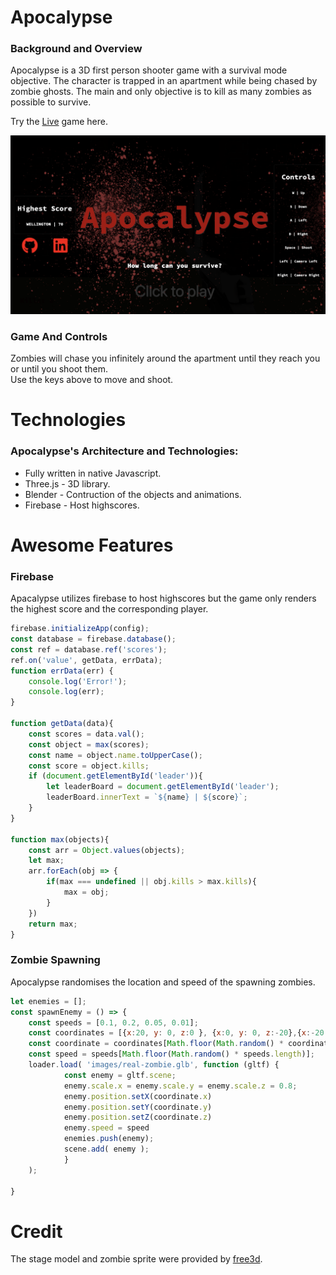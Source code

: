 # Apocalypse 


### Background and Overview
Apocalypse is a 3D first person shooter game with a survival mode objective.  The character is trapped in an apartment while being chased by zombie ghosts.  The main and only objective is to kill as many zombies as possible to survive. 
  
Try the [Live](https://wfragoso02.github.io/JS-Project/) game here.
  
    
![alt text](https://github.com/wfragoso02/Apocalypse/blob/master/images/Screen%20Shot%202019-04-22%20at%2011.36.27%20PM.png)

### Game And Controls
Zombies will chase you infinitely around the apartment until they reach you or until you shoot them.  
Use the keys above to move and shoot.

# Technologies
### Apocalypse's Architecture and Technologies: 
* Fully written in native Javascript.
* Three.js - 3D library.
* Blender - Contruction of the objects and animations.
* Firebase - Host highscores.

# Awesome Features
### Firebase
Apacalypse utilizes firebase to host highscores but the game only renders the highest score and the corresponding player.
  
```javascript
firebase.initializeApp(config);
const database = firebase.database();
const ref = database.ref('scores');
ref.on('value', getData, errData);
function errData(err) {
    console.log('Error!');
    console.log(err);
}

function getData(data){
    const scores = data.val();
    const object = max(scores);
    const name = object.name.toUpperCase();
    const score = object.kills;
    if (document.getElementById('leader')){
        let leaderBoard = document.getElementById('leader');
        leaderBoard.innerText = `${name} | ${score}`;
    }
}

function max(objects){
    const arr = Object.values(objects);
    let max;
    arr.forEach(obj => {
        if(max === undefined || obj.kills > max.kills){
            max = obj;
        }
    })
    return max;
}
```


### Zombie Spawning
Apocalypse randomises the location and speed of the spawning zombies.
```javascript
let enemies = [];
const spawnEnemy = () => {
    const speeds = [0.1, 0.2, 0.05, 0.01];
    const coordinates = [{x:20, y: 0, z:0 }, {x:0, y: 0, z:-20},{x:-20, y: 0, z:0 },{x:0, y: 0, z:20 } ];
    const coordinate = coordinates[Math.floor(Math.random() * coordinates.length)];
    const speed = speeds[Math.floor(Math.random() * speeds.length)];
    loader.load( 'images/real-zombie.glb', function (gltf) {
            const enemy = gltf.scene;
            enemy.scale.x = enemy.scale.y = enemy.scale.z = 0.8;
            enemy.position.setX(coordinate.x)
            enemy.position.setY(coordinate.y)
            enemy.position.setZ(coordinate.z)
            enemy.speed = speed
            enemies.push(enemy);
            scene.add( enemy );
            }
    );

}
```
# Credit
The stage model and zombie sprite were provided by [free3d](https://free3d.com/).


